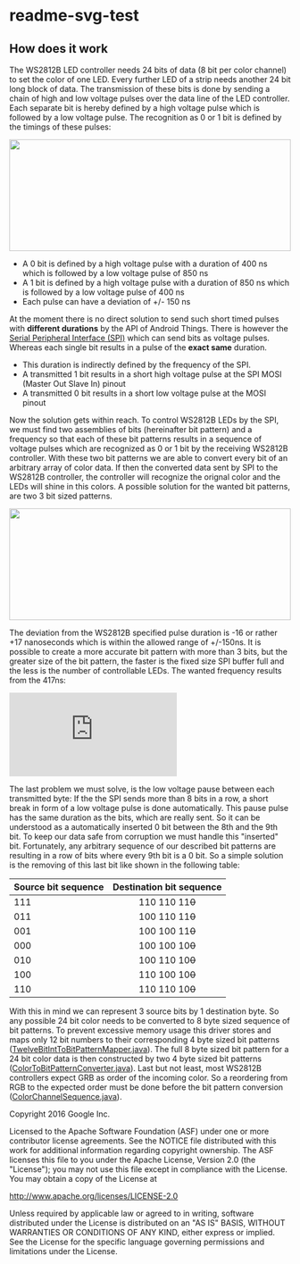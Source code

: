 # readme-svg-test
How does it work
---------------------
The WS2812B LED controller needs 24 bits of data (8 bit per color channel) to set the color of one LED. Every further LED of a strip needs another 24 bit long block of data. The transmission of these bits is done by sending a chain of high and low voltage pulses over the data line of the LED controller. 
Each separate bit is hereby defined by a high voltage pulse which is followed by a low voltage pulse. The recognition as 0 or 1 bit is defined by the timings of these pulses:

 <img src="https://rawgit.com/Ic-ks/contrib-drivers/master/ws2812b/ws2812b-timings.svg" width="100%" height="200">

* A 0 bit is defined by a high voltage pulse with a duration of 400 ns which is followed by a low voltage pulse of 850 ns
* A 1 bit is defined by a high voltage pulse with a duration of 850 ns which is followed by a low voltage pulse of 400 ns
* Each pulse can have a deviation of +/- 150 ns 

At the moment there is no direct solution to send such short timed pulses with **different durations** by the API of Android Things. There is however the [Serial Peripheral Interface (SPI)](https://developer.android.com/things/sdk/pio/spi.html) which can send bits as voltage pulses. Whereas each single bit results in a pulse of the **exact same** duration. 

* This duration is indirectly defined by the frequency of the SPI. 
* A transmitted 1 bit results in a short high voltage pulse at the SPI MOSI (Master Out Slave In) pinout 
* A transmitted 0 bit results in a short low voltage pulse at the MOSI pinout

Now the solution gets within reach. To control WS2812B LEDs by the SPI, we must find two assemblies of bits (hereinafter bit pattern) and a frequency so that each of these bit patterns results in a sequence of voltage pulses which are recognized as 0 or 1 bit by the receiving WS2812B controller. With these two bit patterns we are able to convert every bit of an arbitrary array of color data. If then the converted data sent by SPI to the WS2812B controller, the controller will recognize the orignal color and the LEDs will shine in this colors. A possible solution for the wanted bit patterns, are two 3 bit sized patterns.

<img src="https://rawgit.com/Ic-ks/contrib-drivers/master/ws2812b/ws2812b-bit-pattern.svg" width="100%" height="200">

The deviation from the WS2812B specified pulse duration is -16 or rather +17 nanoseconds which is within the allowed range of +/-150ns. It is possible to create a more accurate bit pattern with more than 3 bits, but the greater size of the bit pattern, the faster is the fixed size SPI buffer full and the less is the number of controllable LEDs. 
The wanted frequency results from the 417ns:

![equation](http://latex.codecogs.com/gif.latex?f%3D%5Cfrac%7B1%20%7D%7B417%20%5Ccdot%2010%5E%7B-9%7D%7DHz)

The last problem we must solve, is the low voltage pause between each transmitted byte: If the the SPI sends more than 8 bits in a row, a short break in form of a low voltage pulse is done automatically. This pause pulse has the same duration as the bits, which are really sent. So it can be understood as a automatically inserted 0 bit between the 8th and the 9th bit. To keep our data safe from corruption we must handle this "inserted" bit. Fortunately, any arbitrary sequence of our described bit patterns are resulting in a row of bits where every 9th bit is a 0 bit. So a simple solution is the removing of this last bit like shown in the following table:

| Source bit sequence | Destination bit sequence | 
| ------------------- |:------------------------:| 
| 111                 | 110 110 11~~0~~          |
| 011                 | 100 110 11~~0~~          |
| 001                 | 100 100 11~~0~~          |
| 000                 | 100 100 10~~0~~          |
| 010                 | 100 110 10~~0~~          |
| 100                 | 110 100 10~~0~~          |
| 110                 | 110 110 10~~0~~          |

With this in mind we can represent 3 source bits by 1 destination byte. So any possible 24 bit color needs to be converted to 8 byte sized sequence of bit patterns. To prevent excessive memory usage this driver stores and maps only 12 bit numbers to their corresponding 4 byte sized bit patterns ([TwelveBitIntToBitPatternMapper.java](/ws2812b/src/main/java/com/google/android/things/contrib/driver/ws2812b/TwelveBitIntToBitPatternMapper.java)). The full 8 byte sized bit pattern for a 24 bit color data is then constructed by two 4 byte sized bit patterns ([ColorToBitPatternConverter.java](/ws2812b/src/main/java/com/google/android/things/contrib/driver/ws2812b/ColorToBitPatternConverter.java)). Last but not least, most WS2812B controllers expect GRB as order of the incoming color. So a reordering from RGB to the expected order must be done before the bit pattern conversion ([ColorChannelSequence.java](/ws2812b/src/main/java/com/google/android/things/contrib/driver/ws2812b/ColorChannelSequence.java)).

Copyright 2016 Google Inc.

Licensed to the Apache Software Foundation (ASF) under one or more contributor
license agreements.  See the NOTICE file distributed with this work for
additional information regarding copyright ownership.  The ASF licenses this
file to you under the Apache License, Version 2.0 (the "License"); you may not
use this file except in compliance with the License.  You may obtain a copy of
the License at

  http://www.apache.org/licenses/LICENSE-2.0

Unless required by applicable law or agreed to in writing, software
distributed under the License is distributed on an "AS IS" BASIS, WITHOUT
WARRANTIES OR CONDITIONS OF ANY KIND, either express or implied.  See the
License for the specific language governing permissions and limitations under
the License.

[jcenter]: https://bintray.com/google/androidthings/contrib-driver-ws2812b/_latestVersion

